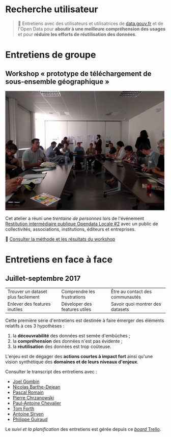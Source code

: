 # Recherche utilisateur

> 🎤 Entretiens avec des utilisateurs et utilisatrices de [data.gouv.fr][datagouv] et de l'Open Data pour **aboutir à une meilleure compréhension des usages** et pour **réduire les efforts de réutilisation des données**.

# Entretiens de groupe

## Workshop « prototype de téléchargement de sous-ensemble géographique »

<img src="workshops/20171004-opendatalocale/workshop.jpg" width="500">

Cet atelier a réuni une _trentaine de personnes_ lors de l'événement [Restitution intermédiaire publique Opendata Locale #2](http://www.opendatafrance.net/2017/09/05/restitution-intermediaire-publique-opendatalocale-2/) avec un public de collectivités, associations, institutions, éditeurs et entreprises.

📝 [Consulter la méthode et les résultats du workshop](workshops/20171004-opendatalocale/index.md)

# Entretiens en face à face

## Juillet-septembre 2017

| | | |
| --- | --- | --- |
| Trouver un dataset plus facilement | Comprendre les frustrations  | Être au contact des communautés |
| Enlever des features inutiles | Déveloper des features utiles | Savoir quoi montrer des datasets |

Cette première série d'entretiens est destinée à faire émerger des éléments relatifs à ces 3 hypothèses :

1. la **découvrabilité** des données est semée d'embûches ;
2. la **compréhension** des données n'est pas évidente ;
3. la **réutilisation** des données est trop coûteuse.

L'enjeu est de dégager des **actions courtes à impact fort** ainsi qu'une vision synthétique des **domaines et de leurs niveaux d'enjeux**.

Consulter le transcript des entretiens avec :

* [Joel Gombin](interviews/20170711-joel/index.md)
* [Nicolas Barthe-Dejean](interviews/20170711-nicolas/index.md)
* [Pascal Romain](interviews/20170711-pascal/index.md)
* [Pierre Chrzanowski](interviews/20170713-pierre/index.md)
* [Paul-Antoine Chevalier](interviews/20170803-paul-antoine/index.md)
* [Tom Forth](interviews/20170817-tom/index.md)
* [Antoine Sirven](interviews/20170824-antoine/index.md)
* [Philippe Guiraud](interviews/20170904-philippe/index.md)

Le _suivi et la planification_ des entretiens est gérée depuis ce [_board_ Trello][].

[datagouv]: https://data.gouv.fr/
[_board_ Trello]: https://trello.com/b/ENhCEfJL
